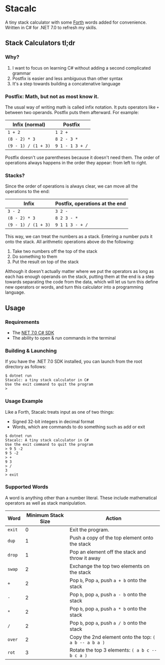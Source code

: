 # Stacalc

A tiny stack calculator with some
[Forth](https://en.wikipedia.org/wiki/Forth_(programming_language))
words added for convenience. Written in C# for .NET 7.0 to refresh my skills.

## Stack Calculators tl;dr

### Why?

1. I want to focus on learning C# without adding a second complicated grammar
2. Postfix is easier and less ambiguous than other syntax
3. It's a step towards building a concatenative language

### Postfix: Math, but not as most know it.

The usual way of writing math is called infix notation. It puts operators like
`+` between two operands. Postfix puts them afterward. For example:

| Infix (normal)      | Postfix         |
| ------------------- | --------------- |
| `1 + 2`             | `1 2 +`         |
| `(8 - 2) * 3`       | `8 2 - 3 *`     |
| `(9 - 1) / (1 + 3)` | `9 1 - 1 3 + /` |

Postfix doesn't use parentheses because it doesn't need them. The order of
operations always happens in the order they appear: from left to right.

### Stacks?

Since the order of operations is always clear, we can move all the operations
to the end:

| Infix               | Postfix, operations at the end |
| ------------------- | ------------------------------ |
| `3 - 2`             | `3 2 -`                        |
| `(8 - 2) * 3`       | `8 2 3 - *`                    |
| `(9 - 1) / (1 + 3)` | `9 1 1 3 - + /`                |

This way, we can treat the numbers as a stack. Entering a number
puts it onto the stack. All arithmetic operations above do the following:

1. Take two numbers off the top of the stack
2. Do something to them
3. Put the result on top of the stack

Although it doesn't actually matter where we put the operators as long
as each has enough operands on the stack, putting them at the end is a
step towards separating the code from the data, which will let us
turn this define new operators or words, and turn this calculator into
a programming language.

## Usage

### Requirements

* The [NET 7.0 C# SDK](https://dotnet.microsoft.com/en-us/download/dotnet/7.0)
* The ability to open & run commands in the terminal

### Building & Launching

If you have the .NET 7.0 SDK installed, you can launch from the root directory as follows:
```console
$ dotnet run
Stacalc: a tiny stack calculator in C#
Use the exit command to quit the program
>
```

### Usage Example

Like a Forth, Stacalc treats input as one of two things:

* Signed 32-bit integers in decimal format
* Words, which are commands to do something such as add or exit

```console
$ dotnet run
Stacalc: A tiny stack calculator in C#
Use the exit command to quit the program
> 9 5 -2
9 5 -2
> +
9 3
> /
3
> exit
```

### Supported Words

A word is anything other than a number literal. These include mathematical operators as
well as stack manipulation.

| Word | Minimum Stack Size | Action                                               |
|------|--------------------|------------------------------------------------------|
|`exit`| 0                  | Exit the program.                                    |
|`dup` | 1                  | Push a copy of the top element onto the stack        |
|`drop`| 1                  | Pop an element off the stack and throw it away       |
|`swap`| 2                  | Exchange the top two elements on the stack           |
|`+`   | 2                  | Pop `b`, Pop `a`, push `a + b` onto the stack        |
|`-`   | 2                  | Pop `b`, pop `a`, push `a - b` onto the stack        |
|`*`   | 2                  | Pop `b`, pop `a`, push `a * b` onto the stack        |
|`/`   | 2                  | Pop `b`, pop `a`, push `a / b` onto the stack        |
|`over`| 2                  | Copy the 2nd element onto the top: `( a b -- a b a )`|
|`rot` | 3                  | Rotate the top 3 elements: `( a b c -- b c a )`      |
